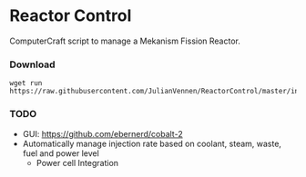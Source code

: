 # Reactor Control
ComputerCraft script to manage a Mekanism Fission Reactor.

### Download
```shell
wget run https://raw.githubusercontent.com/JulianVennen/ReactorControl/master/install.lua
```


### TODO
- GUI: https://github.com/ebernerd/cobalt-2
- Automatically manage injection rate based on coolant, steam, waste, fuel and power level
  - Power cell Integration